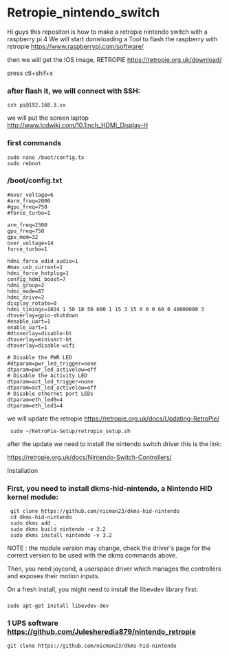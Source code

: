 # Retropie_nintendo_switch
Hi guys this repositori is how to make a retropie nintendo switch with a raspberry pi 4 
We will start donwloading a Tool to flash the raspberry with retropie 
https://www.raspberrypi.com/software/


then we will get the IOS image, RETROPIE 
https://retropie.org.uk/download/




 press ctl+shif+x



### after flash it, we will connect with SSH:
    ssh pi@192.168.3.xx



we will put the screen laptop 
http://www.lcdwiki.com/10.1inch_HDMI_Display-H


###  first commands 
    sudo nano /boot/config.tx
    sudo reboot 

### /boot/config.txt

    #over_voltage=6
    #arm_freq=2000
    #gpu_freq=750
    #force_turbo=1
    
    arm_freq=2300
    gpu_freq=750
    gpu_mem=32
    over_voltage=14
    force_turbo=1
    
    hdmi_force_edid_audio=1
    #max_usb_current=1
    hdmi_force_hotplug=1
    config_hdmi_boost=7
    hdmi_group=2
    hdmi_mode=87
    hdmi_drive=2
    display_rotate=0
    hdmi_timings=1024 1 50 18 50 600 1 15 3 15 0 0 0 60 0 40000000 3
    dtoverlay=gpio-shutdown
    #enable_uart=1
    enable_uart=1
    #dtoverlay=disable-bt
    dtoverlay=miniuart-bt
    dtoverlay=disable-wifi
    
    # Disable the PWR LED
    #dtparam=pwr_led_trigger=none
    dtparam=pwr_led_activelow=off
    # Disable the Activity LED
    dtparam=act_led_trigger=none
    dtparam=act_led_activelow=off
    # Disable ethernet port LEDs
    dtparam=eth_led0=4
    dtparam=eth_led1=4


we will update the retropie 
https://retropie.org.uk/docs/Updating-RetroPie/

     sudo ~/RetroPie-Setup/retropie_setup.sh



     
after the update we need to install the nintendo switch driver  this is the link:

https://retropie.org.uk/docs/Nintendo-Switch-Controllers/

Installation 
### First, you need to install dkms-hid-nintendo, a Nintendo HID kernel module:
     git clone https://github.com/nicman23/dkms-hid-nintendo
     cd dkms-hid-nintendo
     sudo dkms add .
     sudo dkms build nintendo -v 3.2
     sudo dkms install nintendo -v 3.2
NOTE : the module version may change, check the driver's page for the correct version to be used with the dkms commands above.

Then, you need joycond, a userspace driver which manages the controllers and exposes their motion inputs.

On a fresh install, you might need to install the libevdev library first:

### 
    sudo apt-get install libevdev-dev



### 1 UPS software https://github.com/Julesheredia879/nintendo_retropie
    git clone https://github.com/nicman23/dkms-hid-nintendo





